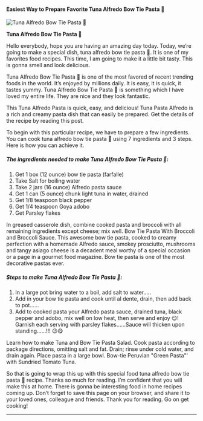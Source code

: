             

#### Easiest Way to Prepare Favorite Tuna Alfredo Bow Tie Pasta 🍝

![Tuna Alfredo Bow Tie Pasta 🍝](https://img-global.cpcdn.com/recipes/6f68b99eb58bd0f6/751x532cq70/tuna-alfredo-bow-tie-pasta-%f0%9f%8d%9d-recipe-main-photo.jpg)

**Tuna Alfredo Bow Tie Pasta 🍝**

Hello everybody, hope you are having an amazing day today. Today, we’re going to make a special dish, tuna alfredo bow tie pasta 🍝. It is one of my favorites food recipes. This time, I am going to make it a little bit tasty. This is gonna smell and look delicious.

Tuna Alfredo Bow Tie Pasta 🍝 is one of the most favored of recent trending foods in the world. It’s enjoyed by millions daily. It is easy, it is quick, it tastes yummy. Tuna Alfredo Bow Tie Pasta 🍝 is something which I have loved my entire life. They are nice and they look fantastic.

This Tuna Alfredo Pasta is quick, easy, and delicious! Tuna Pasta Alfredo is a rich and creamy pasta dish that can easily be prepared. Get the details of the recipe by reading this post.

To begin with this particular recipe, we have to prepare a few ingredients. You can cook tuna alfredo bow tie pasta 🍝 using 7 ingredients and 3 steps. Here is how you can achieve it.

##### The ingredients needed to make Tuna Alfredo Bow Tie Pasta 🍝:

1.  Get 1 box (12 ounce) bow tie pasta (farfalle)
2.  Take Salt for boiling water
3.  Take 2 jars (16 ounce) Alfredo pasta sauce
4.  Get 1 can (5 ounce) chunk light tuna in water, drained
5.  Get 1/8 teaspoon black pepper
6.  Get 1/4 teaspoon Goya adobo
7.  Get Parsley flakes

In greased casserole dish, combine cooked pasta and broccoli with all remaining ingredients except cheese; mix well. Bow Tie Pasta With Broccoli and Broccoli Sauce. This awesome bow tie pasta, cooked to creamy perfection with a homemade Alfredo sauce, smokey prosciutto, mushrooms and tangy asiago cheese is a decadent meal worthy of a special occasion or a page in a gourmet food magazine. Bow tie pasta is one of the most decorative pastas ever.

##### Steps to make Tuna Alfredo Bow Tie Pasta 🍝:

1.  In a large pot bring water to a boil, add salt to water…..
2.  Add in your bow tie pasta and cook until al dente, drain, then add back to pot……
3.  Add to cooked pasta your Alfredo pasta sauce, drained tuna, black pepper and adobo, mix well on low heat, then serve and enjoy 😉! Garnish each serving with parsley flakes……Sauce will thicken upon standing……!!! 😉😋

Learn how to make Tuna and Bow Tie Pasta Salad. Cook pasta according to package directions, omitting salt and fat. Drain; rinse under cold water, and drain again. Place pasta in a large bowl. Bow-tie Peruvian "Green Pasta"' with Sundried Tomato Tuna.

So that is going to wrap this up with this special food tuna alfredo bow tie pasta 🍝 recipe. Thanks so much for reading. I’m confident that you will make this at home. There is gonna be interesting food in home recipes coming up. Don’t forget to save this page on your browser, and share it to your loved ones, colleague and friends. Thank you for reading. Go on get cooking!

* * *